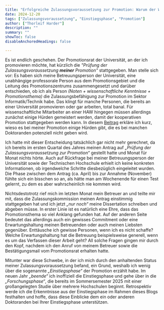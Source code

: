 ```yaml
---
title: "Erfolgreiche Zulassungsvoraussetzung zur Promotion: Warum der Weg nicht für alle gleich ist" 
date: 2024-12-20
tags: ["Zulassungsvoraussetzung", "Einstiegsphase", "Promotion"]
author: ["Thorleif Harder"]
description: ""
summary: ""
showToc: false
disableAnchoredHeadings: false

---
```


Es ist endlich geschehen. Der Promotionsrat der Universität, an der ich promovieren möchte, hat kürzlich die *"Prüfung der Zulassungsvoraussetzung **meiner** Promotion"* stattgegeben. Man stelle sich vor: Es haben sich meine Betreuungsperson der Universität, eine unabhängige professorale Person aus dem Promotionsgebiet und die Leitung des Promotionszentrums zusammengesetzt und darüber entschieden, ob ich als Person *(Noten + wissenschaftliche Kenntnisse + Promotionsthema)* die Zulassungsbefähigung zur Promotion im Sektor Informatik/Technik habe. Das klingt für manche Personen, die bereits an einer Universität promovieren oder gar arbeiten, total banal. Für wissenschaftliche Mitarbeiter an einer HAW hingegen müssen allerdings zunächst einige Hürden gemeistert werden, damit der kooperativen Promotion stattgegeben werden kann. In diesem [Beitrag](https://harderth.github.io/blog/master-zum-doktor/master-zum-doktor/) erkläre ich kurz, wieso es bei meiner Promotion einige Hürden gibt, die es bei manchen Doktoranden potenziell nicht geben wird.

Ich hatte mit dieser Entscheidung tatsächlich gar nicht mehr gerechnet, da ich bereits im ersten Quartal des Jahres meinen Antrag auf *„Prüfung der Zulassungsvoraussetzung zur Promotion“* gestellt hatte und Monat für Monat nichts hörte. Auch auf Rückfrage bei meiner Betreuungsperson der Universität sowie der Technischen Hochschule erhielt ich keine konkreten Informationen, ob irgendwelche Schritte diesbezüglich eingeleitet wurden. Die Phase zwischen dem Antrag (ca. April) bis zur Annahme (November) fühlte sich ein bisschen so an, als hätte man am Wochenende für einen Test gelernt, zu dem es aber wahrscheinlich nie kommen wird.

Nichtsdestotrotz rief mich im letzten Monat mein Betreuer an und teilte mir mit, dass die Zulassungskommission meinen Antrag einstimmig stattgegeben hat und ich jetzt *„nur noch“* meine Dissertation schreiben und abgeben müsse. In erster Linie ist es natürlich eine Ehre, dass das Promotionsthema so viel Anklang gefunden hat. Auf der anderen Seite bedeutet das allerdings auch ein gewisses Commitment oder eine Erwartungshaltung meinen Betreuenden oder auch meinen Liebsten gegenüber. Enttäusche ich gewisse Personen, wenn ich es nicht schaffe? Welche Erwartungshaltung hat die Betreuung beispielsweise generell, wenn es um das Verfassen dieser Arbeit geht? All solche Fragen gingen mir durch den Kopf, nachdem ich den Anruf von meinem Betreuer sowie die Bestätigungsmail vom Promotionsrat erhalten hatte.

Mitunter war diese Schwebe, in der ich mich durch den anhaltenden Status meiner Zulassungsvoraussetzung befand, ein Grund, weshalb ich wenig über die sogenannte *„Einstiegsphase“* der Promotion erzählt habe. Im neuen Jahr *„beende“* ich inoffiziell die Einstiegsphase und gehe über in die *„Forschungsphase“*, die bereits im Sommersemester 2025 mit einer großangelegten Studie über mehrere Hochschulen beginnt. Retrospektiv werde ich die Erkenntnisse aus der Einstiegsphase im Rahmen dieses Blogs festhalten und hoffe, dass diese Einblicke dem ein oder anderen Doktoranden bei Ihrer Einstiegsphase unterstützen. 